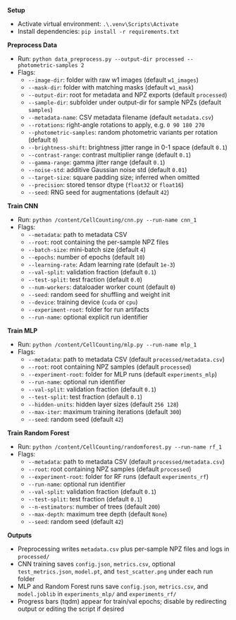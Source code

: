 **Setup**
- Activate virtual environment: `.\.venv\Scripts\Activate`
- Install dependencies: `pip install -r requirements.txt`

**Preprocess Data**
- Run: `python data_preprocess.py --output-dir processed --photometric-samples 2`
- Flags:
  - `--image-dir`: folder with raw w1 images (default `w1_images`)
  - `--mask-dir`: folder with matching masks (default `w1_mask`)
  - `--output-dir`: root for metadata and NPZ exports (default `processed`)
  - `--sample-dir`: subfolder under output-dir for sample NPZs (default `samples`)
  - `--metadata-name`: CSV metadata filename (default `metadata.csv`)
  - `--rotations`: right-angle rotations to apply, e.g. `0 90 180 270`
  - `--photometric-samples`: random photometric variants per rotation (default `0`)
  - `--brightness-shift`: brightness jitter range in 0-1 space (default `0.1`)
  - `--contrast-range`: contrast multiplier range (default `0.1`)
  - `--gamma-range`: gamma jitter range (default `0.1`)
  - `--noise-std`: additive Gaussian noise std (default `0.01`)
  - `--target-size`: square padding size; inferred when omitted
  - `--precision`: stored tensor dtype (`float32` or `float16`)
  - `--seed`: RNG seed for augmentations (default `42`)

**Train CNN**
- Run: `python /content/CellCounting/cnn.py --run-name cnn_1`
- Flags:
  - `--metadata`: path to metadata CSV
  - `--root`: root containing the per-sample NPZ files
  - `--batch-size`: mini-batch size (default `4`)
  - `--epochs`: number of epochs (default `10`)
  - `--learning-rate`: Adam learning rate (default `1e-3`)
  - `--val-split`: validation fraction (default `0.1`)
  - `--test-split`: test fraction (default `0.0`)
  - `--num-workers`: dataloader worker count (default `0`)
  - `--seed`: random seed for shuffling and weight init
  - `--device`: training device (`cuda` or `cpu`)
  - `--experiment-root`: folder for run artifacts
  - `--run-name`: optional explicit run identifier

**Train MLP**
- Run: `python /content/CellCounting/mlp.py --run-name mlp_1`
- Flags:
  - `--metadata`: path to metadata CSV (default `processed/metadata.csv`)
  - `--root`: root containing NPZ samples (default `processed`)
  - `--experiment-root`: folder for MLP runs (default `experiments_mlp`)
  - `--run-name`: optional run identifier
  - `--val-split`: validation fraction (default `0.1`)
  - `--test-split`: test fraction (default `0.1`)
  - `--hidden-units`: hidden layer sizes (default `256 128`)
  - `--max-iter`: maximum training iterations (default `300`)
  - `--seed`: random seed (default `42`)

**Train Random Forest**
- Run: `python /content/CellCounting/randomforest.py --run-name rf_1`
- Flags:
  - `--metadata`: path to metadata CSV (default `processed/metadata.csv`)
  - `--root`: root containing NPZ samples (default `processed`)
  - `--experiment-root`: folder for RF runs (default `experiments_rf`)
  - `--run-name`: optional run identifier
  - `--val-split`: validation fraction (default `0.1`)
  - `--test-split`: test fraction (default `0.1`)
  - `--n-estimators`: number of trees (default `200`)
  - `--max-depth`: maximum tree depth (default `None`)
  - `--seed`: random seed (default `42`)

**Outputs**
- Preprocessing writes `metadata.csv` plus per-sample NPZ files and logs in `processed/`
- CNN training saves `config.json`, `metrics.csv`, optional `test_metrics.json`, `model.pt`, and `test_scatter.png` under each run folder
- MLP and Random Forest runs save `config.json`, `metrics.csv`, and `model.joblib` in `experiments_mlp/` and `experiments_rf/`
- Progress bars (tqdm) appear for train/val epochs; disable by redirecting output or editing the script if desired
